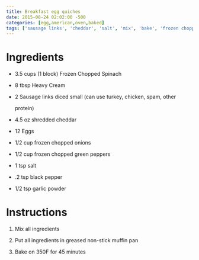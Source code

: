 ```yaml
---
title: Breakfast egg quiches
date: 2015-08-24 02:02:00 -500
categories: [egg,american,oven,baked]
tags: ['sausage links', 'cheddar', 'salt', 'mix', 'bake', 'frozen chopped onions', 'black pepper', 'eggs', 'heavy cream', 'garlic powder', 'frozen chopped spinach', 'frozen chopped green peppers', 'put']
---
```


# Ingredients

-   3.5 cups (1 block) Frozen Chopped Spinach

-   8 tbsp Heavy Cream

-   2 Sausage links diced small (can use turkey, chicken, spam, other

    protein)

-   4.5 oz shredded cheddar

-   12 Eggs

-   1/2 cup frozen chopped onions

-   1/2 cup frozen chopped green peppers

-   1 tsp salt

-   .2 tsp black pepper

-   1/2 tsp garlic powder



# Instructions 

1.  Mix all ingredients

2.  Put all ingredients in greased non-stick muffin pan

3.  Bake on 350F for 45 minutes

